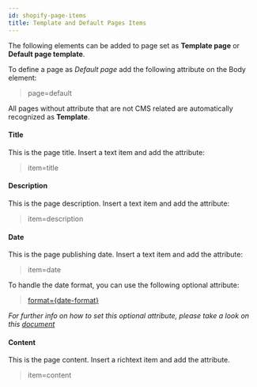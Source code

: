 ```yaml
---
id: shopify-page-items
title: Template and Default Pages Items
---
```


The following elements can be added to page set as **Template page** or **Default page template**. 

To define a page as *Default page* add the following attribute on the Body element:

> page=default

All pages without attribute that are not CMS related are automatically recognized as **Template**.

#### Title

This is the page title. Insert a text item and add the attribute:

> item=title


#### Description

This is the page description. Insert a text item and add the attribute:

> item=description


#### Date

This is the page publishing date. Insert a text item and add the attribute:

> item=date

To handle the date format, you can use the following optional attribute:

> [format={date-format}](shopify-optional-filters#date-format)

*For further info on how to set this optional attribute, please take a look on this [document](shopify-optional-filters)*

#### Content

This is the page content. Insert a richtext item and add the attribute.

> item=content